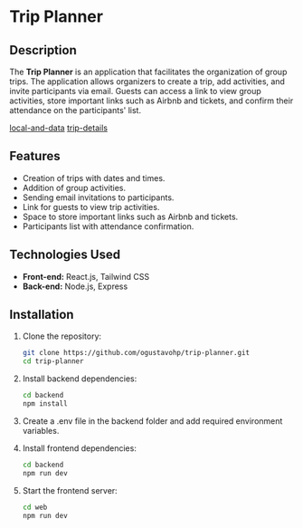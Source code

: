 # Trip Planner

## Description
The **Trip Planner** is an application that facilitates the organization of group trips. The application allows organizers to create a trip, add activities, and invite participants via email. Guests can access a link to view group activities, store important links such as Airbnb and tickets, and confirm their attendance on the participants' list.

[local-and-data](images/local-and-data.png)
[trip-details](images/trip-details.png)


## Features
- Creation of trips with dates and times.
- Addition of group activities.
- Sending email invitations to participants.
- Link for guests to view trip activities.
- Space to store important links such as Airbnb and tickets.
- Participants list with attendance confirmation.

## Technologies Used
- **Front-end:** React.js, Tailwind CSS
- **Back-end:** Node.js, Express

## Installation

1. Clone the repository:
   ```bash
   git clone https://github.com/ogustavohp/trip-planner.git
   cd trip-planner
   ```
   
2. Install backend dependencies:
   ```bash
   cd backend
   npm install
   ```
   
3. Create a .env file in the backend folder and add required environment variables.
   
5. Install frontend dependencies:
   ```bash
   cd backend
   npm run dev
   ```
   
6. Start the frontend server:
   ```bash
   cd web
   npm run dev
   ```
